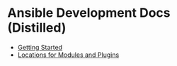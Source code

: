 # Ansible Development Docs (Distilled)

* [Getting Started](Getting_Started.md)
* [Locations for Modules and Plugins](Locations_For_Modules.md)
